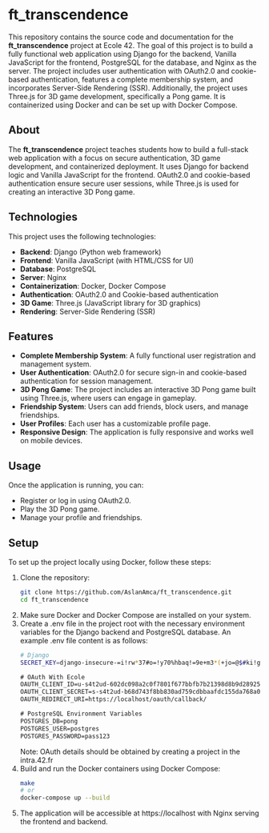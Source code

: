 # ft_transcendence

This repository contains the source code and documentation for the **ft_transcendence** project at Ecole 42. The goal of this project is to build a fully functional web application using Django for the backend, Vanilla JavaScript for the frontend, PostgreSQL for the database, and Nginx as the server. The project includes user authentication with OAuth2.0 and cookie-based authentication, features a complete membership system, and incorporates Server-Side Rendering (SSR). Additionally, the project uses Three.js for 3D game development, specifically a Pong game. It is containerized using Docker and can be set up with Docker Compose.

## About
The **ft_transcendence** project teaches students how to build a full-stack web application with a focus on secure authentication, 3D game development, and containerized deployment. It uses Django for backend logic and Vanilla JavaScript for the frontend. OAuth2.0 and cookie-based authentication ensure secure user sessions, while Three.js is used for creating an interactive 3D Pong game.

## Technologies
This project uses the following technologies:
- **Backend**: Django (Python web framework)
- **Frontend**: Vanilla JavaScript (with HTML/CSS for UI)
- **Database**: PostgreSQL
- **Server**: Nginx
- **Containerization**: Docker, Docker Compose
- **Authentication**: OAuth2.0 and Cookie-based authentication
- **3D Game**: Three.js (JavaScript library for 3D graphics)
- **Rendering**: Server-Side Rendering (SSR)

## Features
- **Complete Membership System**: A fully functional user registration and management system.
- **User Authentication**: OAuth2.0 for secure sign-in and cookie-based authentication for session management.
- **3D Pong Game**: The project includes an interactive 3D Pong game built using Three.js, where users can engage in gameplay.
- **Friendship System**: Users can add friends, block users, and manage friendships.
- **User Profiles**: Each user has a customizable profile page.
- **Responsive Design**: The application is fully responsive and works well on mobile devices.

## Usage
Once the application is running, you can:
- Register or log in using OAuth2.0.
- Play the 3D Pong game.
- Manage your profile and friendships.

## Setup
To set up the project locally using Docker, follow these steps:

1. Clone the repository:
   ```bash
   git clone https://github.com/AslanAmca/ft_transcendence.git
   cd ft_transcendence
2. Make sure Docker and Docker Compose are installed on your system.
3. Create a .env file in the project root with the necessary environment variables for the Django backend and PostgreSQL database. An example .env file content is as follows:
	```bash
	# Django
	SECRET_KEY=django-insecure-=i!rw*37#o=!y70%hbaq!=9e+m3*(+jo=@$#ki!gws=3p5oikr

	# OAuth With Ecole
	OAUTH_CLIENT_ID=u-s4t2ud-602dc098a2c0f7801f677bbfb7b21398d8b9d28925bb3a4af2f15f0e120fa407
	OAUTH_CLIENT_SECRET=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
	OAUTH_REDIRECT_URI=https://localhost/oauth/callback/

	# PostgreSQL Environment Variables
	POSTGRES_DB=pong
	POSTGRES_USER=postgres
	POSTGRES_PASSWORD=pass123
	```
	Note: OAuth details should be obtained by creating a project in the intra.42.fr
4. Build and run the Docker containers using Docker Compose:
	```bash
	make
	# or
	docker-compose up --build
5. The application will be accessible at https://localhost with Nginx serving the frontend and backend.
